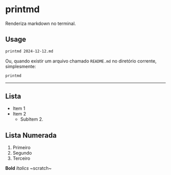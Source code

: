 # printmd

Renderiza markdown no terminal.


## Usage

```sh
printmd 2024-12-12.md
```

Ou, quando existir um arquivo chamado `README.md` no diretório corrente, simplesmente:

```sh
printmd
```

---

## Lista

- Item 1
- Item 2
  - SubItem 2.

## Lista Numerada

1. Primeiro
2. Segundo
3. Terceiro

**Bold** _Italics_ ~scratch~

